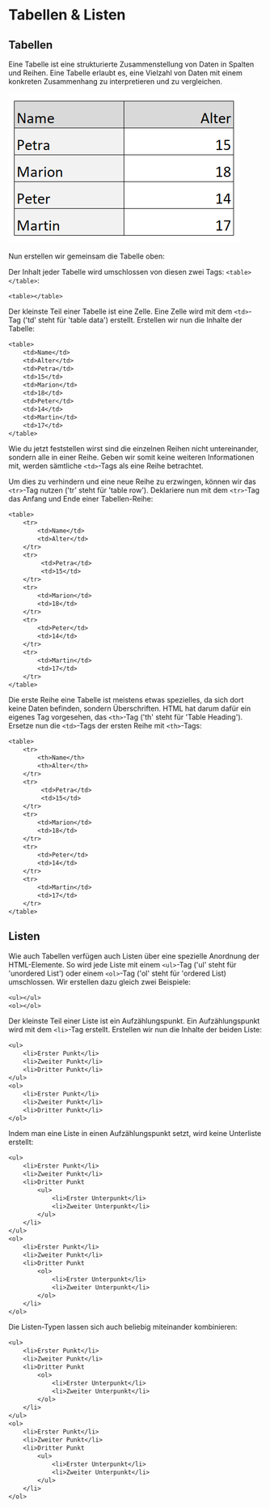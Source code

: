 # Tabellen & Listen

## Tabellen

Eine Tabelle ist eine strukturierte Zusammenstellung von Daten in Spalten und Reihen. Eine Tabelle erlaubt es, eine Vielzahl von Daten mit einem konkreten Zusammenhang zu interpretieren und zu vergleichen.

![Tabelle](../../.gitbook/assets/tabelle.png)

Nun erstellen wir gemeinsam die Tabelle oben:

Der Inhalt jeder Tabelle wird umschlossen von diesen zwei Tags: `<table></table>`:

```markup
<table></table>
```

Der kleinste Teil einer Tabelle ist eine Zelle. Eine Zelle wird mit dem `<td>`-Tag ('td' steht für 'table data') erstellt. Erstellen wir nun die Inhalte der Tabelle:

```markup
<table>
    <td>Name</td>
    <td>Alter</td>
    <td>Petra</td>
    <td>15</td>
    <td>Marion</td>
    <td>18</td>
    <td>Peter</td>
    <td>14</td>
    <td>Martin</td>
    <td>17</td>
</table>
```

Wie du jetzt feststellen wirst sind die einzelnen Reihen nicht untereinander, sondern alle in einer Reihe. Geben wir somit keine weiteren Informationen mit, werden sämtliche `<td>`-Tags als eine Reihe betrachtet.

Um dies zu verhindern und eine neue Reihe zu erzwingen, können wir das `<tr>`-Tag nutzen ('tr' steht für 'table row'). Deklariere nun mit dem `<tr>`-Tag das Anfang und Ende einer Tabellen-Reihe:

```markup
<table>
    <tr>
        <td>Name</td>
        <td>Alter</td>
    </tr>
    <tr>
         <td>Petra</td>
         <td>15</td>   
    </tr>
    <tr>
        <td>Marion</td>
        <td>18</td>
    </tr>
    <tr>
        <td>Peter</td>
        <td>14</td>
    </tr>
    <tr>
        <td>Martin</td>
        <td>17</td>
    </tr>
</table>
```

Die erste Reihe eine Tabelle ist meistens etwas spezielles, da sich dort keine Daten befinden, sondern Überschriften. HTML hat darum dafür ein eigenes Tag vorgesehen, das `<th>`-Tag ('th' steht für 'Table Heading'). Ersetze nun die `<td>`-Tags der ersten Reihe mit `<th>`-Tags:

```markup
<table>
    <tr>
        <th>Name</th>
        <th>Alter</th>
    </tr>
    <tr>
         <td>Petra</td>
         <td>15</td>   
    </tr>
    <tr>
        <td>Marion</td>
        <td>18</td>
    </tr>
    <tr>
        <td>Peter</td>
        <td>14</td>
    </tr>
    <tr>
        <td>Martin</td>
        <td>17</td>
    </tr>
</table>
```

## Listen

Wie auch Tabellen verfügen auch Listen über eine spezielle Anordnung der HTML-Elemente. So wird jede Liste mit einem `<ul>`-Tag ('ul' steht für 'unordered List') oder einem `<ol>`-Tag ('ol' steht für 'ordered List) umschlossen. Wir erstellen dazu gleich zwei Beispiele:

```markup
<ul></ul>
<ol></ol>
```

Der kleinste Teil einer Liste ist ein Aufzählungspunkt. Ein Aufzählungspunkt wird mit dem `<li>`-Tag erstellt. Erstellen wir nun die Inhalte der beiden Liste:

```markup
<ul>
    <li>Erster Punkt</li>
    <li>Zweiter Punkt</li>
    <li>Dritter Punkt</li>
</ul>
<ol>
    <li>Erster Punkt</li>
    <li>Zweiter Punkt</li>
    <li>Dritter Punkt</li>
</ol>
```

Indem man eine Liste in einen Aufzählungspunkt setzt, wird keine Unterliste erstellt:

```markup
<ul>
    <li>Erster Punkt</li>
    <li>Zweiter Punkt</li>
    <li>Dritter Punkt
        <ul>
            <li>Erster Unterpunkt</li>
            <li>Zweiter Unterpunkt</li>
        </ul>
    </li>
</ul>
<ol>
    <li>Erster Punkt</li>
    <li>Zweiter Punkt</li>
    <li>Dritter Punkt
        <ol>
            <li>Erster Unterpunkt</li>
            <li>Zweiter Unterpunkt</li>
        </ol>
    </li>
</ol>
```

Die Listen-Typen lassen sich auch beliebig miteinander kombinieren:

```markup
<ul>
    <li>Erster Punkt</li>
    <li>Zweiter Punkt</li>
    <li>Dritter Punkt
        <ol>
            <li>Erster Unterpunkt</li>
            <li>Zweiter Unterpunkt</li>
        </ol>
    </li>
</ul>
<ol>
    <li>Erster Punkt</li>
    <li>Zweiter Punkt</li>
    <li>Dritter Punkt
        <ul>
            <li>Erster Unterpunkt</li>
            <li>Zweiter Unterpunkt</li>
        </ul>
    </li>
</ol>
```
